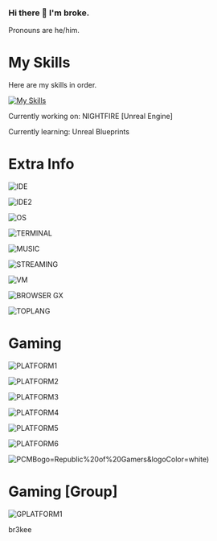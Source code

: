 ### Hi there 👋 I'm broke.

Pronouns are he/him.

# My Skills

Here are my skills in order.

[![My Skills](https://skillicons.dev/icons?i=lua,cs,dotnet,py,discord,unreal)](https://skillicons.dev)

Currently working on: NIGHTFIRE [Unreal Engine]

Currently learning: Unreal Blueprints

# Extra Info

![IDE](https://img.shields.io/badge/Visual_Studio_Code-0078D4?style=for-the-badge&logo=visual%20studio%20code&logoColor=white)

![IDE2](https://img.shields.io/badge/Visual_Studio-5C2D91?style=for-the-badge&logo=visual%20studio&logoColor=white)

![OS](https://img.shields.io/badge/Windows_11-0078d4?style=for-the-badge&logo=windows-11&logoColor=white)

![TERMINAL](https://img.shields.io/badge/windows%20terminal-4D4D4D?style=for-the-badge&logo=windows%20terminal&logoColor=white)

![MUSIC](https://img.shields.io/badge/Spotify-1ED760?&style=for-the-badge&logo=spotify&logoColor=white)

![STREAMING](https://img.shields.io/badge/Twitch-9146FF?style=for-the-badge&logo=twitch&logoColor=white)

![VM](https://img.shields.io/badge/VMware-231f20?style=for-the-badge&logo=VMware&logoColor=white)

![BROWSER](https://img.shields.io/badge/Opera-FF1B2D?style=for-the-badge&logo=Opera&logoColor=white)   GX


![TOPLANG](https://github-readme-stats.vercel.app/api/top-langs/?username={brokedev})





# Gaming

![PLATFORM1](https://img.shields.io/badge/Battle.net-000?style=for-the-badge&logo=battle.net&logoColor=148EFF)

![PLATFORM2](https://img.shields.io/badge/Epic%20Games-313131?style=for-the-badge&logo=Epic%20Games&logoColor=white)

![PLATFORM3](https://img.shields.io/badge/Steam-000000?style=for-the-badge&logo=steam&logoColor=white)

![PLATFORM4](https://img.shields.io/badge/Origin-F56C2D?style=for-the-badge&logo=origin&logoColor=white)

![PLATFORM5](https://img.shields.io/badge/Riot_Games-D32936?style=for-the-badge&logo=riot-games&logoColor=white)

![PLATFORM6](https://img.shields.io/badge/Xbox-107C10?style=for-the-badge&logo=xbox&logoColor=white)

![PCMB](https://img.shields.io/badge/Republic%20of%20Gamers-FF0029?style=for-the-badge&l)ogo=Republic%20of%20Gamers&logoColor=white)

# Gaming [Group]

![GPLATFORM1](https://img.shields.io/badge/Discord-5865F2?style=for-the-badge&logo=discord&logoColor=white)

br3kee





<!--
**brokedev/brokedev** is a ✨ _special_ ✨ repository because its `README.md` (this file) appears on your GitHub profile.

Here are some ideas to get you started:

- 🔭 I’m currently working on ...
- 🌱 I’m currently learning ...
- 👯 I’m looking to collaborate on ...
- 🤔 I’m looking for help with ...
- 💬 Ask me about ...
- 📫 How to reach me: ...
- 😄 Pronouns: ...
- ⚡ Fun fact: ...
-->
